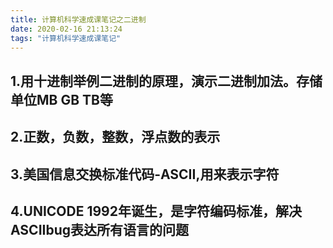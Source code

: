 ```yaml
---
title: 计算机科学速成课笔记之二进制
date: 2020-02-16 21:13:24
tags: "计算机科学速成课笔记"
---
```


## 1.用十进制举例二进制的原理，演示二进制加法。存储单位MB GB TB等

## 2.正数，负数，整数，浮点数的表示

## 3.美国信息交换标准代码-ASCII,用来表示字符

## 4.UNICODE 1992年诞生，是字符编码标准，解决ASCIIbug表达所有语言的问题